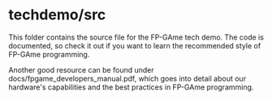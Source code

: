# techdemo/src

This folder contains the source file for the FP-GAme tech demo. The code is documented, so check it
out if you want to learn the recommended style of FP-GAme programming.

Another good resource can be found under docs/fpgame_developers_manual.pdf, which goes into detail
about our hardware's capabilities and the best practices in FP-GAme programming.